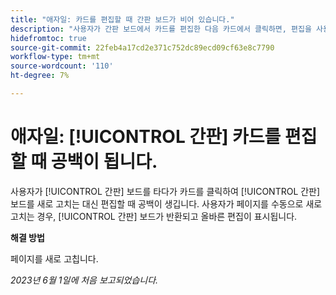```yaml
---
title: "애자일: 카드를 편집할 때 간판 보드가 비어 있습니다."
description: "사용자가 간판 보드에서 카드를 편집한 다음 카드에서 클릭하면, 편집을 사용하여 새로 고치는 대신 간판 보드가 공백으로 표시됩니다. 사용자가 페이지를 수동으로 새로 고치면 간판 보드가 반환되고 올바른 편집이 표시됩니다."
hidefromtoc: true
source-git-commit: 22feb4a17cd2e371c752dc89ecd09cf63e8c7790
workflow-type: tm+mt
source-wordcount: '110'
ht-degree: 7%

---
```



# 애자일: [!UICONTROL 간판] 카드를 편집할 때 공백이 됩니다.

사용자가 [!UICONTROL 간판] 보드를 타다가 카드를 클릭하여 [!UICONTROL 간판] 보드를 새로 고치는 대신 편집할 때 공백이 생깁니다. 사용자가 페이지를 수동으로 새로 고치는 경우, [!UICONTROL 간판] 보드가 반환되고 올바른 편집이 표시됩니다.

**해결 방법**

페이지를 새로 고칩니다.

_2023년 6월 1일에 처음 보고되었습니다._

